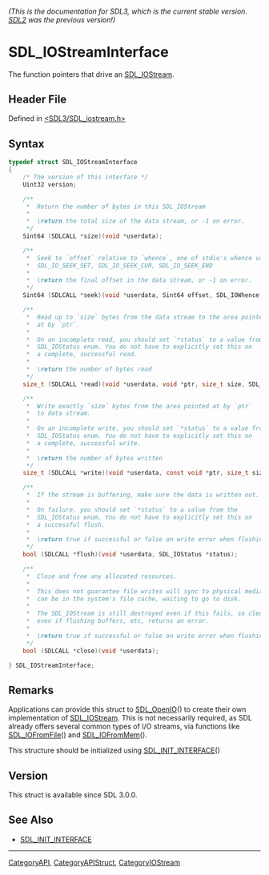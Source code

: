 ###### (This is the documentation for SDL3, which is the current stable version. [SDL2](https://wiki.libsdl.org/SDL2/) was the previous version!)
# SDL_IOStreamInterface

The function pointers that drive an [SDL_IOStream](SDL_IOStream).

## Header File

Defined in [<SDL3/SDL_iostream.h>](https://github.com/libsdl-org/SDL/blob/main/include/SDL3/SDL_iostream.h)

## Syntax

```c
typedef struct SDL_IOStreamInterface
{
    /* The version of this interface */
    Uint32 version;

    /**
     *  Return the number of bytes in this SDL_IOStream
     *
     *  \return the total size of the data stream, or -1 on error.
     */
    Sint64 (SDLCALL *size)(void *userdata);

    /**
     *  Seek to `offset` relative to `whence`, one of stdio's whence values:
     *  SDL_IO_SEEK_SET, SDL_IO_SEEK_CUR, SDL_IO_SEEK_END
     *
     *  \return the final offset in the data stream, or -1 on error.
     */
    Sint64 (SDLCALL *seek)(void *userdata, Sint64 offset, SDL_IOWhence whence);

    /**
     *  Read up to `size` bytes from the data stream to the area pointed
     *  at by `ptr`.
     *
     *  On an incomplete read, you should set `*status` to a value from the
     *  SDL_IOStatus enum. You do not have to explicitly set this on
     *  a complete, successful read.
     *
     *  \return the number of bytes read
     */
    size_t (SDLCALL *read)(void *userdata, void *ptr, size_t size, SDL_IOStatus *status);

    /**
     *  Write exactly `size` bytes from the area pointed at by `ptr`
     *  to data stream.
     *
     *  On an incomplete write, you should set `*status` to a value from the
     *  SDL_IOStatus enum. You do not have to explicitly set this on
     *  a complete, successful write.
     *
     *  \return the number of bytes written
     */
    size_t (SDLCALL *write)(void *userdata, const void *ptr, size_t size, SDL_IOStatus *status);

    /**
     *  If the stream is buffering, make sure the data is written out.
     *
     *  On failure, you should set `*status` to a value from the
     *  SDL_IOStatus enum. You do not have to explicitly set this on
     *  a successful flush.
     *
     *  \return true if successful or false on write error when flushing data.
     */
    bool (SDLCALL *flush)(void *userdata, SDL_IOStatus *status);

    /**
     *  Close and free any allocated resources.
     *
     *  This does not guarantee file writes will sync to physical media; they
     *  can be in the system's file cache, waiting to go to disk.
     *
     *  The SDL_IOStream is still destroyed even if this fails, so clean up anything
     *  even if flushing buffers, etc, returns an error.
     *
     *  \return true if successful or false on write error when flushing data.
     */
    bool (SDLCALL *close)(void *userdata);

} SDL_IOStreamInterface;
```

## Remarks

Applications can provide this struct to [SDL_OpenIO](SDL_OpenIO)() to
create their own implementation of [SDL_IOStream](SDL_IOStream). This is
not necessarily required, as SDL already offers several common types of I/O
streams, via functions like [SDL_IOFromFile](SDL_IOFromFile)() and
[SDL_IOFromMem](SDL_IOFromMem)().

This structure should be initialized using
[SDL_INIT_INTERFACE](SDL_INIT_INTERFACE)()

## Version

This struct is available since SDL 3.0.0.

## See Also

- [SDL_INIT_INTERFACE](SDL_INIT_INTERFACE)

----
[CategoryAPI](CategoryAPI), [CategoryAPIStruct](CategoryAPIStruct), [CategoryIOStream](CategoryIOStream)

